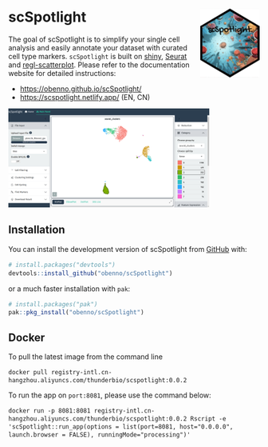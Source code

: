 
<!-- README.md is generated from README.Rmd. Please edit that file -->

# scSpotlight <a href="https://obenno.github.io/scSpotlight/"><img src="man/figures/logo.png" align="right" height="138" /></a>

<!-- badges: start -->

<!-- badges: end -->

The goal of scSpotlight is to simplify your single cell analysis and
easily annotate your dataset with curated cell type markers.
`scSpotlight` is built on [shiny](https://shiny.posit.co/),
[Seurat](https://satijalab.org/seurat/) and
[regl-scatterplot](https://github.com/flekschas/regl-scatterplot).
Please refer to the documentation website for detailed instructions:

  - <https://obenno.github.io/scSpotlight/>
  - <https://scspotlight.netlify.app/> (EN, CN)

<img src="https://raw.githubusercontent.com/obenno/scSpotlight/main/vignettes/articles/images/scSpotlight_landingFigure.png" width="80%" />

## Installation

You can install the development version of scSpotlight from
[GitHub](https://github.com/) with:

``` r
# install.packages("devtools")
devtools::install_github("obenno/scSpotlight")
```

or a much faster installation with `pak`:

``` r
# install.packages("pak")
pak::pkg_install("obenno/scSpotlight")
```

## Docker

To pull the latest image from the command line

    docker pull registry-intl.cn-hangzhou.aliyuncs.com/thunderbio/scspotlight:0.0.2

To run the app on `port:8081`, please use the command below:

    docker run -p 8081:8081 registry-intl.cn-hangzhou.aliyuncs.com/thunderbio/scspotlight:0.0.2 Rscript -e 'scSpotlight::run_app(options = list(port=8081, host="0.0.0.0", launch.browser = FALSE), runningMode="processing")'
